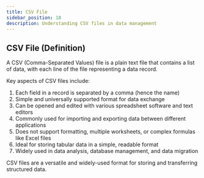 ```yaml
---
title: CSV File
sidebar_position: 18
description: Understanding CSV files in data management
---
```

## CSV File (Definition)
A CSV (Comma-Separated Values) file is a plain text file that contains a list of data, with each line of the file representing a data record.

Key aspects of CSV files include:
1. Each field in a record is separated by a comma (hence the name)
2. Simple and universally supported format for data exchange
3. Can be opened and edited with various spreadsheet software and text editors
4. Commonly used for importing and exporting data between different applications
5. Does not support formatting, multiple worksheets, or complex formulas like Excel files
6. Ideal for storing tabular data in a simple, readable format
7. Widely used in data analysis, database management, and data migration

CSV files are a versatile and widely-used format for storing and transferring structured data.